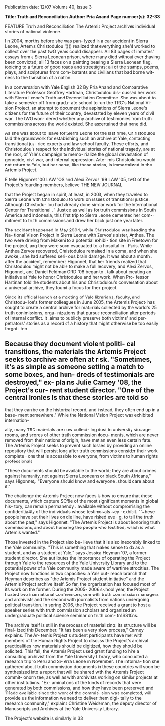 Publication date: 12/07
Volume 40, Issue 3

**Title: Truth and Reconciliation**
**Author: Pria Anand**
**Page number(s): 32-33**

FEATURE 
Truth and Reconciliation 
The Artemis Project archives individual stories of national violence. 

I
n 2004, months before she was pan-
lyzed in a car accident in Sierra Leone, 
Artemis Christodulou '()() realized 
that everything she'd worked to collect 
over the past twO years could disappear. 
All 83 pages of inmates' essays from a 
Sierra Leonean prison, where many died 
without ever ;having been convicted; all 
13 faces on a painting bearing a Sierra 
Leonean flag, loolcing to a future of good 
roads and streetlights; all of the stamps, 
poems, plays, and sculptures from com-
batants and civilians that bad borne wit-
ness to the transition of a nation. 

In a conversation with Yale English 
32 
By Pria Anand 
and Comparative Literature Professor 
Geoffrey Hartman, Christodulou dis-
cussed her work with Sierra Leone's Truth 
and Reconciliation Committee. She was 
about to take a semester off from gradu-
ate school to run the TRC's National Vi-
sion Project, an attempt to document the 
aspirations of Sierra Leone's citizens for 
the future of their country, devastated by 
eleven years of civil war. The tWO won-
dered whether any archive of testimonies 
from truth commissions across the world 
existed. She ascertained that none did. 

As she was about to leave for Sierra 
Leone for the last rime, Ch.ristodulou laid 
the groundwork for establishing such an 
archive at Yale, contacting transitional jus-
rice experts and law school faculty. These 
efforts, and Christodulou's respect for the 
individual stories of national tragedy, are 
at the roor,.of Yale's campaign to memo-
rialize the global devastation of genocide, 
civil war, and internal oppression. Arte-
mis Christodulou would not return to 
Yale, but her name, like these stories, is 
immortalized in the Artemis Project. 

E
telle Higonnet '00 LAW 'OS and 
Alexi Zervos '99 LAW '05, twO of 
the Project's founding members, believe 
THE NEW JOURNAL 

that the Project began in spirit, at least, in 
2003, when they traveled to Sierra Leone 
with Christodulou to work on issues of 
transitional justice. Although Christodu-
lou had already done similar work for 
the International Center for Transitional 
. 
' 
Justice as well as for truth commissions 
in South America and Indonesia, this first 
trip to Sierra Leone cemented her com-· 
mitment to truth commissions and drew 
her back just one year later. 

The accident happened in May 2004, 
while Christodulou was heading the Na-
tional Vision Project in Sierra Leone with 
Zervos's sister, Anthea. The two were 
driving from Makeni to a potential exhibi-
tion site in Freetown for the project, anq 
they were soon evacuated to. a hospital in . 
Paris. While Anthea Zervos recovered, 
Christodulou remained in a coma, and 
when she awoke,. she had suffered seri-
ous brain damage. It was about a month . 
after the accident, remembers Higonnet, 
that her friends realized that Christodulou 
might not be able to make a full recovery, 
and Alexi Zervos, Higonnet, and Daniel 
Feldman GRD '08 began to . talk about 
creating an initiative at Yale to honor 
Christodulou and her work. When Pro-
fessor Hartinan told the students about 
his and Christodulou's conversation about 
a universal archive, they found a focus for 
their project. 

Since its official launch at a meeting 
of Yale librarians, faculty, and Christodu-
lou's former colleagues in June 2005, the 
Artemis Project· has sought to create a 
central archive for mat~rials collected by 
the world's 25 truth conimissions, orga-
nizations that pursue reconciliation after 
periods of internal conflict. It .aims to 
publicly preserve both victims' and per-
petrators' stories as a record of a history 
that might otherwise be too easily forgot-
ten. 

Because they document violent politi-
cal transitions, the materials the Artemis 
Project seeks to archive are often at risk. 
"Sometimes, it's as simple as someone 
setting a match to some boxes, and hun-
dreds of testimonials are destroyed," ex-
plains Julie Carney '08, the Project's cur-
rent student director. "One of the central 
ironies is that these stories are told so 
-
that they can be on the historical record, 
and instead, they often end up in a base-
ment somewhere." While the National 
Vision Project was exhibited internation-

ally, many TRC materials are now collect-
ing dust in university sto~age rooms, and 
scores of other truth commission docu-
ments, which are never removed from 
their nations of origin, have met an even 
less certain fate. The Artemis Project 
seeks to prevent such losses by providing 
an online repository that will persist long 
after truth commissions consider their 
work complete · one that is accessible to 
everyone, from victims to human rights 
professionals. 

"These documents should be available 
to the world; they are about crimes against 
humanity, not against Sierra Leoneans or 
black South Africans," says Higonnet,. 
"Everyone should know and everyone 
.should care about it." 

The challenge the Artemis Project 
now faces is how to ensure that these 
documents, which capture SOf!le of the 
most significant moments in global his-
tory, can remain permanendy . available 
without compromising the confideritia4ty 
of the individuals whose testimo~als ~ey · 
exhibit. "'~hese people have put their lives 
on die line, have risked eve 
· g, to tell 
the truth about the past," says Higonnet. 
"The Artemis Project is about honoring 
truth commissions, and about honoring 
the people who testified, which is what 
Artemis wanted." 

Those invested in the Project also be-
lieve that it is also inexorably linked to the 
Yale community. ''This is something that 
makes sense to do as a student, and as a 
student at Yale," says Jessica Heyman '07, 
a former student director. She aut ibutes 
the importance of operating the Project 
through Yale to the resources of the Yale 
University Library and to the potential 
power of a Yale community made aware 
of wartime atrocities. The Project now 
functions in two capacities: a Yale out-
reach branch that Heyman describes as 
"the Artemis Project student initiative" 
and the Artemis Project archive itself. So 
far, the organization has focused most of 
its work on the former. During the 2005-
2006 s~hool year, the Project hosted two 
international conferences, one with truth 
commission managers and archivists and 
the second with journalists from nations 
undergoing political transition. In spring 
2006, the Project received a grant to host 
a speaker series with truth commission 
scholars and organized an undergraduate 
political science seminar on truth com-
tn1SS10ns. 

The archive itself is still in the process 
of materializing; its structure will be final-
ized this December. "It has been a very 
slow process," Carney explains. The Ar-
temis Project's student participants have 
met with members of the Human Rights 
Project to discuss the Project's archival 
practicalities 
how materials should be 
digitized, how they should be solicited. 
This fall, the Artemis Project used grant 
funding to hire a consulting archivist 
from the Yale University Library, who 
conducted a research trip to Peru and Si-
erra Leone in November. The informa-
tion she gathered about truth commission 
documents in these countries will soon 
be synthesized into a report that will be 
shared with the Artemis Project commit-
ononn 
tee, as well as with archivists working on 
similar projects at other institutions. "Ex-
aminations of the kinds of records that 
were generated by both commissions, and 
how they have been preserved and 111ade 
available since the work of the commis-
sion was completed, will provide us the 
information we need to deliver them digi-
tally to the research community," explains 
Christine Weideman, the deputy director 
of Manuscripts and Archives at the Yale 
University Library. 

The Project's website is similarly in 
33